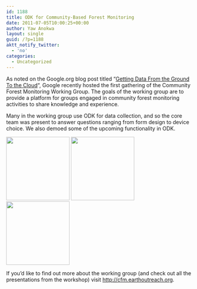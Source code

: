 ```yaml
---
id: 1188
title: ODK for Community-Based Forest Monitoring
date: 2011-07-05T10:00:25+00:00
author: Yaw Anokwa
layout: single
guid: /?p=1188
aktt_notify_twitter:
  - 'no'
categories:
  - Uncategorized
---
```

As noted on the Google.org blog post titled &#8220;[Getting Data From the Ground To the Cloud](http://blog.google.org/2011/06/getting-data-from-ground-to-cloud.html)&#8220;, Google recently hosted the first gathering of the Community Forest Monitoring Working Group. The goals of the working group are to provide a platform for groups engaged in community forest monitoring activities to share knowledge and experience. 

Many in the working group use ODK for data collection, and so the core team was present to answer questions ranging from form design to device choice. We also demoed some of the upcoming functionality in ODK.

<img width="170" src="/assets/wp-content/uploads/2011/07/plotType.png" />&nbsp;<img width="170" src="/assets/wp-content/uploads/2011/07/dbhType.png" />&nbsp;<img width="170" src="/assets/wp-content/uploads/2011/07/plotStatus.png" />

If you&#8217;d like to find out more about the working group (and check out all the presentations from the workshop) visit <http://cfm.earthoutreach.org>.

